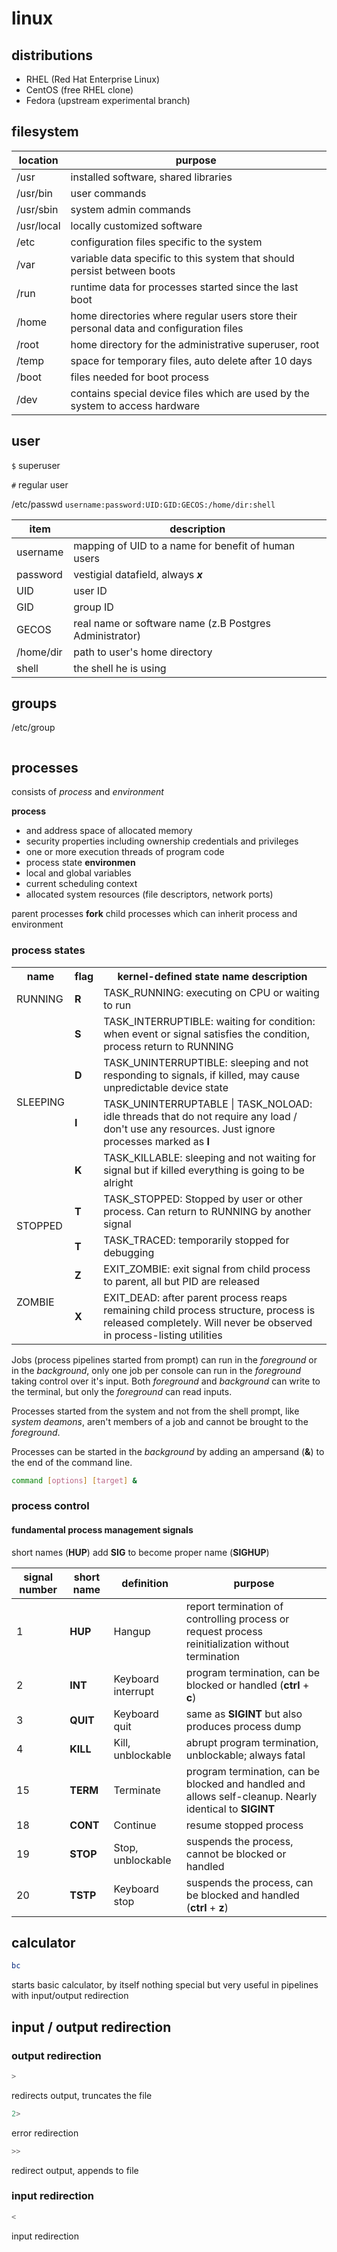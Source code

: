 # linux 

## distributions

+ RHEL (Red Hat Enterprise Linux)
+ CentOS (free RHEL clone)
+ Fedora (upstream experimental branch)

## filesystem

location | purpose
---|---
/usr | installed software, shared libraries 
/usr/bin | user commands
/usr/sbin | system admin commands
/usr/local | locally customized software
/etc | configuration files specific to the system
/var | variable data specific to this system that should persist between boots
/run | runtime data for processes started since the last boot
/home | home directories where regular users store their personal data and configuration files
/root | home directory for the administrative superuser, root
/temp | space for temporary files, auto delete after 10 days
/boot | files needed for boot process
/dev | contains special device files which are used by the system to access hardware

## user

```$``` superuser

```#``` regular user

/etc/passwd
```username:password:UID:GID:GECOS:/home/dir:shell```

item | description
---|---
username | mapping of UID to a name for benefit of human users
password | vestigial datafield, always ___x___
UID | user ID
GID | group ID
GECOS | real name or software name (z.B Postgres Administrator)
/home/dir | path to user's home directory
shell | the shell he is using

## groups

/etc/group
```groupname:password:GID:list of users
```

## processes
consists of *process* and *environment*

**process**
+ and address space of allocated memory
+ security properties including ownership credentials and privileges
+ one or more execution threads of program code
+ process state
**environmen**
+ local and global variables
+ current scheduling context
+ allocated system resources (file descriptors, network ports)

parent processes **fork** child processes which can inherit process and environment

### process states
<table>
  <tr>
    <th>name</th>
    <th>flag</th>
    <th>kernel-defined state name description</th>
  </tr>
  <tr>
    <td>RUNNING</td>
    <td> <b>R</b> </td>
    <td>TASK_RUNNING: executing on CPU or waiting to run</td>
  </tr>
   <tr>
    <td rowspan=4>SLEEPING</td>
     <td><b>S</b></td>
    <td>TASK_INTERRUPTIBLE: waiting for condition: when event or signal satisfies the condition, process return to RUNNING</td>
  </tr>
   <tr>
    <td><b>D</b></td>
    <td>TASK_UNINTERRUPTIBLE: sleeping and not responding to signals, if killed, may cause unpredictable device state</td>
  </tr>
  <tr>
    <td><b>I</b></td>
    <td>TASK_UNINTERRUPTABLE | TASK_NOLOAD: idle threads that do not require any load / don't use any resources. Just ignore processes marked as <b>I</b>
   <tr>
    <td><b>K</b></td>
    <td>TASK_KILLABLE: sleeping and not waiting for signal but if killed everything is going to be alright</td>
  </tr>
   <tr>
    <td rowspan=2>STOPPED</td>
    <td><b>T</b></td>
    <td>TASK_STOPPED: Stopped by user or other process. Can return to RUNNING by another signal</td>
  </tr>
   <tr>
    <td><b>T</b></td>
    <td>TASK_TRACED: temporarily stopped for debugging</td>
  </tr>
   <tr>
    <td rowspan=2>ZOMBIE</td>
    <td><b>Z</b></td>
    <td>EXIT_ZOMBIE: exit signal from child process to parent, all but PID are released</td>
  </tr>
   <tr>
    <td><b>X</b></td>
    <td>EXIT_DEAD: after parent process reaps remaining child process structure, process is released completely. Will never be observed in process-listing utilities </td>
</table>
  
Jobs (process pipelines started from prompt) can run in the *foreground* or in the *background*, only one job per console can run in the *foreground* taking control over it's input. Both *foreground* and *background* can write to the terminal, but only the *foreground* can read inputs.

Processes started from the system and not from the shell prompt, like *system deamons*, aren't members of a job and cannot be brought to the *foreground*.

Processes can be started in the *background* by adding an ampersand (**&**) to the end of the command line.
```sh
command [options] [target] &
```
### process control

#### fundamental process management signals

short names (**HUP**) add **SIG** to become proper name (**SIGHUP**)

signal number | short name | definition | purpose
--- | --- | --- | ---
1 | **HUP** | Hangup | report termination of controlling process or request process reinitialization without termination
2 | **INT** | Keyboard interrupt | program termination, can be blocked or handled (**ctrl** + **c**)
3 | **QUIT** | Keyboard quit | same as **SIGINT** but also produces process dump 
4 | **KILL** | Kill, unblockable | abrupt program termination, unblockable; always fatal
15 | **TERM** | Terminate | program termination, can be blocked and handled and allows self-cleanup. Nearly identical to **SIGINT**
18 | **CONT** | Continue | resume stopped process
19 | **STOP** | Stop, unblockable | suspends the process, cannot be blocked or handled
20 | **TSTP** | Keyboard stop | suspends the process, can be blocked and handled (**ctrl** + **z**)

## calculator
```sh
bc
```
starts basic calculator, by itself nothing special but very useful in pipelines with input/output redirection

## input / output redirection

### output redirection

```sh
>
```
redirects output, truncates the file
```sh
2>
```
error redirection
```sh
>>
```
redirect output, appends to file

### input redirection
```sh
<
```
input redirection
